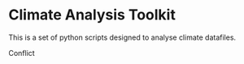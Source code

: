 # Climate Analysis Toolkit

This is a set of python scripts designed to analyse climate datafiles.

Conflict
